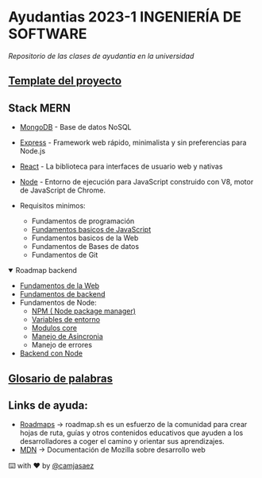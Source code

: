 # Ayudantias 2023-1 INGENIERÍA DE SOFTWARE

_Repositorio de las clases de ayudantia en la universidad_

## [Template del proyecto](https://github.com/UBB-IECI/Template-ISW-Proyecto)

## Stack MERN

- [MongoDB](https://www.mongodb.com) - Base de datos NoSQL
- [Express](https://expressjs.com/) - Framework web rápido, minimalista y sin preferencias para Node.js
- [React](https://react.dev/) - La biblioteca para interfaces de usuario web y nativas
- [Node](https://nodejs.org/es) - Entorno de ejecución para JavaScript construido con V8, motor de JavaScript de Chrome.
    

- Requisitos minimos:
    - Fundamentos de programación
    - [Fundamentos basicos de JavaScript](./JavaScript/Fundamentos/Fundamentos.md)
    - Fundamentos basicos de la Web
    - Fundamentos de Bases de datos
    - Fundamentos de Git

<details open>
<summary>Roadmap backend</summary>

- [Fundamentos de la Web](./Fundamentos/FundamentosWeb/Web.md)
- [Fundamentos de backend](./Fundamentos/FundamentosBackend/Backend.md)
- Fundamentos de Node:
    - [NPM ( Node package manager)](./Node/NPM/NPM.md)
    - [Variables de entorno](./Node/VariablesDeEntorno/VariablesDeEntorno.md)
    - [Modulos core](./Node/ModulosCore/Core.md)
    - [Manejo de Asincronia](./Node/Asincronia/Asincronia.md)
    - Manejo de errores
- [Backend con Node](./Node/Backend/Backend.md)
</details>

## [Glosario de palabras](./Glosario/Glosario.md)

## Links de ayuda:

- [Roadmaps](https://roadmap.sh/) -> roadmap.sh es un esfuerzo de la comunidad para crear hojas de ruta, guías y otros contenidos educativos que ayuden a los desarrolladores a coger el camino y orientar sus aprendizajes.
- [MDN](https://developer.mozilla.org/es/) -> Documentación de Mozilla sobre desarrollo web

⌨️ with ❤️ by [@camjasaez](https://github.com/camjasaez)
